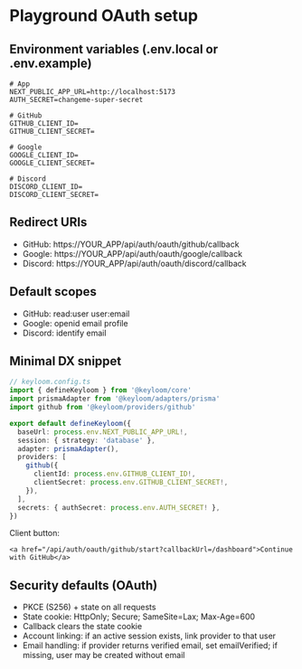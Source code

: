 # Playground OAuth setup

## Environment variables (.env.local or .env.example)

```
# App
NEXT_PUBLIC_APP_URL=http://localhost:5173
AUTH_SECRET=changeme-super-secret

# GitHub
GITHUB_CLIENT_ID=
GITHUB_CLIENT_SECRET=

# Google
GOOGLE_CLIENT_ID=
GOOGLE_CLIENT_SECRET=

# Discord
DISCORD_CLIENT_ID=
DISCORD_CLIENT_SECRET=
```

## Redirect URIs

- GitHub: https://YOUR_APP/api/auth/oauth/github/callback
- Google: https://YOUR_APP/api/auth/oauth/google/callback
- Discord: https://YOUR_APP/api/auth/oauth/discord/callback

## Default scopes

- GitHub: read:user user:email
- Google: openid email profile
- Discord: identify email

## Minimal DX snippet

```ts
// keyloom.config.ts
import { defineKeyloom } from '@keyloom/core'
import prismaAdapter from '@keyloom/adapters/prisma'
import github from '@keyloom/providers/github'

export default defineKeyloom({
  baseUrl: process.env.NEXT_PUBLIC_APP_URL!,
  session: { strategy: 'database' },
  adapter: prismaAdapter(),
  providers: [
    github({
      clientId: process.env.GITHUB_CLIENT_ID!,
      clientSecret: process.env.GITHUB_CLIENT_SECRET!,
    }),
  ],
  secrets: { authSecret: process.env.AUTH_SECRET! },
})
```

Client button:

```tsx
<a href="/api/auth/oauth/github/start?callbackUrl=/dashboard">Continue with GitHub</a>
```

## Security defaults (OAuth)

- PKCE (S256) + state on all requests
- State cookie: HttpOnly; Secure; SameSite=Lax; Max-Age=600
- Callback clears the state cookie
- Account linking: if an active session exists, link provider to that user
- Email handling: if provider returns verified email, set emailVerified; if missing, user may be created without email

